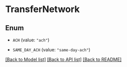 # TransferNetwork

## Enum


* `ACH` (value: `"ach"`)

* `SAME_DAY_ACH` (value: `"same-day-ach"`)


[[Back to Model list]](../README.md#documentation-for-models) [[Back to API list]](../README.md#documentation-for-api-endpoints) [[Back to README]](../README.md)


